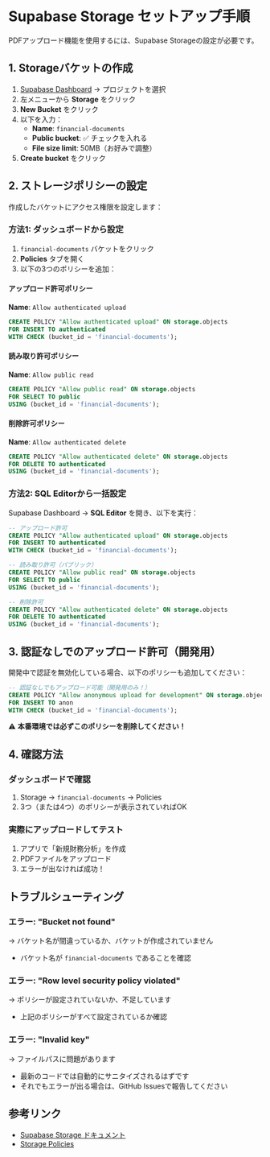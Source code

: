 # Supabase Storage セットアップ手順

PDFアップロード機能を使用するには、Supabase Storageの設定が必要です。

## 1. Storageバケットの作成

1. [Supabase Dashboard](https://supabase.com/dashboard) → プロジェクトを選択
2. 左メニューから **Storage** をクリック
3. **New Bucket** をクリック
4. 以下を入力：
   - **Name**: `financial-documents`
   - **Public bucket**: ✅ チェックを入れる
   - **File size limit**: 50MB（お好みで調整）
5. **Create bucket** をクリック

## 2. ストレージポリシーの設定

作成したバケットにアクセス権限を設定します：

### 方法1: ダッシュボードから設定

1. `financial-documents` バケットをクリック
2. **Policies** タブを開く
3. 以下の3つのポリシーを追加：

#### アップロード許可ポリシー

**Name**: `Allow authenticated upload`

```sql
CREATE POLICY "Allow authenticated upload" ON storage.objects
FOR INSERT TO authenticated
WITH CHECK (bucket_id = 'financial-documents');
```

#### 読み取り許可ポリシー

**Name**: `Allow public read`

```sql
CREATE POLICY "Allow public read" ON storage.objects
FOR SELECT TO public
USING (bucket_id = 'financial-documents');
```

#### 削除許可ポリシー

**Name**: `Allow authenticated delete`

```sql
CREATE POLICY "Allow authenticated delete" ON storage.objects
FOR DELETE TO authenticated
USING (bucket_id = 'financial-documents');
```

### 方法2: SQL Editorから一括設定

Supabase Dashboard → **SQL Editor** を開き、以下を実行：

```sql
-- アップロード許可
CREATE POLICY "Allow authenticated upload" ON storage.objects
FOR INSERT TO authenticated
WITH CHECK (bucket_id = 'financial-documents');

-- 読み取り許可（パブリック）
CREATE POLICY "Allow public read" ON storage.objects
FOR SELECT TO public
USING (bucket_id = 'financial-documents');

-- 削除許可
CREATE POLICY "Allow authenticated delete" ON storage.objects
FOR DELETE TO authenticated
USING (bucket_id = 'financial-documents');
```

## 3. 認証なしでのアップロード許可（開発用）

開発中で認証を無効化している場合、以下のポリシーも追加してください：

```sql
-- 認証なしでもアップロード可能（開発用のみ！）
CREATE POLICY "Allow anonymous upload for development" ON storage.objects
FOR INSERT TO anon
WITH CHECK (bucket_id = 'financial-documents');
```

⚠️ **本番環境では必ずこのポリシーを削除してください！**

## 4. 確認方法

### ダッシュボードで確認

1. Storage → `financial-documents` → Policies
2. 3つ（または4つ）のポリシーが表示されていればOK

### 実際にアップロードしてテスト

1. アプリで「新規財務分析」を作成
2. PDFファイルをアップロード
3. エラーが出なければ成功！

## トラブルシューティング

### エラー: "Bucket not found"

→ バケット名が間違っているか、バケットが作成されていません
- バケット名が `financial-documents` であることを確認

### エラー: "Row level security policy violated"

→ ポリシーが設定されていないか、不足しています
- 上記のポリシーがすべて設定されているか確認

### エラー: "Invalid key"

→ ファイルパスに問題があります
- 最新のコードでは自動的にサニタイズされるはずです
- それでもエラーが出る場合は、GitHub Issuesで報告してください

## 参考リンク

- [Supabase Storage ドキュメント](https://supabase.com/docs/guides/storage)
- [Storage Policies](https://supabase.com/docs/guides/storage/security/access-control)
